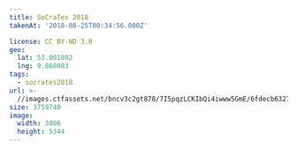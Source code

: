 ```yaml
---
title: SoCraTes 2018
takenAt: '2018-08-25T00:34:56.000Z'

license: CC BY-ND 3.0
geo:
  lat: 53.001802
  lng: 9.860083
tags:
  - socrates2018
url: >-
  //images.ctfassets.net/bncv3c2gt878/7I5pqzLCKIbQi4iwww5GmE/6fdecb632713c7b189d09c8290b9cdb7/socrates-2018_42595119920_o
size: 3759740
image:
  width: 3006
  height: 5344
---
```

